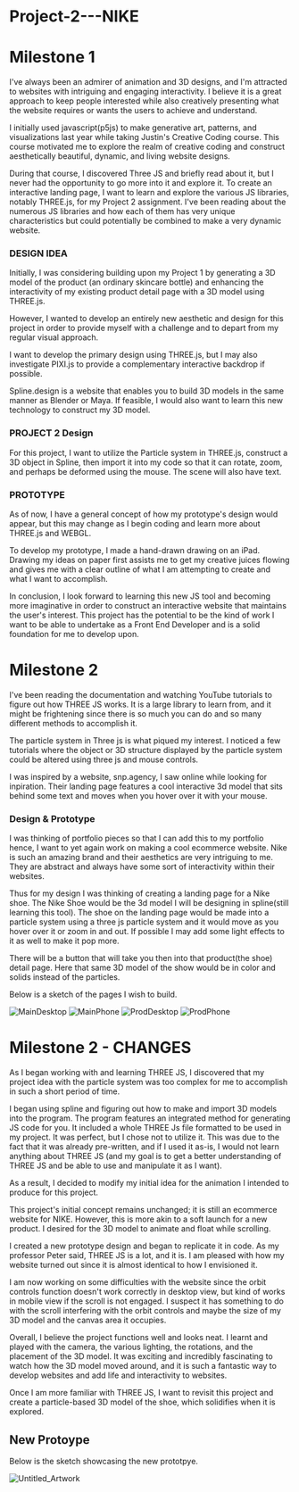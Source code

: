 # Project-2---NIKE 

# Milestone 1

I've always been an admirer of animation and 3D designs, and I'm attracted to websites with intriguing and engaging interactivity. I believe it is a great approach to keep people interested while also creatively presenting what the website requires or wants the users to achieve and understand. 

I initially used javascript(p5js) to make generative art, patterns, and visualizations last year while taking Justin's Creative Coding course. This course motivated me to explore the realm of creative coding and construct aesthetically beautiful, dynamic, and living website designs. 

During that course, I discovered Three JS and briefly read about it, but I never had the opportunity to go more into it and explore it. To create an interactive landing page, I want to learn and explore the various JS libraries, notably THREE.js, for my Project 2 assignment. I've been reading about the numerous JS libraries and how each of them has very unique characteristics but could potentially be combined to make a very dynamic website. 

### DESIGN IDEA 
Initially, I was considering building upon my Project 1 by generating a 3D model of the product (an ordinary skincare bottle) and enhancing the interactivity of my existing product detail page with a 3D model using THREE.js. 

However, I wanted to develop an entirely new aesthetic and design for this project in order to provide myself with a challenge and to depart from my regular visual approach. 

I want to develop the primary design using THREE.js, but I may also investigate PIXI.js to provide a complementary interactive backdrop if possible. 

Spline.design is a website that enables you to build 3D models in the same manner as Blender or Maya. If feasible, I would also want to learn this new technology to construct my 3D model. 



### PROJECT 2 Design 
For this project, I want to utilize the Particle system in THREE.js, construct a 3D object in Spline, then import it into my code so that it can rotate, zoom, and perhaps be deformed using the mouse. The scene will also have text. 



### PROTOTYPE 
As of now, I have a general concept of how my prototype's design would appear, but this may change as I begin coding and learn more about THREE.js and WEBGL. 

To develop my prototype, I made a hand-drawn drawing on an iPad. Drawing my ideas on paper first assists me to get my creative juices flowing and gives me with a clear outline of what I am attempting to create and what I want to accomplish. 





In conclusion, I look forward to learning this new JS tool and becoming more imaginative in order to construct an interactive website that maintains the user's interest. This project has the potential to be the kind of work I want to be able to undertake as a Front End Developer and is a solid foundation for me to develop upon.






# Milestone 2

I've been reading the documentation and watching YouTube tutorials to figure out how THREE JS works. It is a large library to learn from, and it might be frightening since there is so much you can do and so many different methods to accomplish it. 

The particle system in Three js is what piqued my interest. I noticed a few tutorials where the object or 3D structure displayed by the particle system could be altered using three js and mouse controls. 


I was inspired by a website, snp.agency, I saw online while looking for inpiration. Their landing page features a cool interactive 3d model that sits behind some text and moves when you hover over it with your mouse.


### Design & Prototype
I was thinking of portfolio pieces so that I can add this to my portfolio hence, I want to yet again work on making a cool ecommerce website. Nike is such an amazing brand and their aesthetics are very intriguing to me. They are abstract and always have some sort of interactivity within their websites.

Thus for my design I was thinking of creating a landing page for a Nike shoe. The Nike Shoe would be the 3d model I will be designing in spline(still learning this tool). 
The shoe on the landing page would be made into a particle system using a three js particle system and it would move as you hover over it or zoom in and out. If possible I may add some light effects to it as well to make it pop more.

There will be a button that will take you then into that product(the shoe) detail page. Here that same 3D model of the show would be in color and solids instead of the particles.

Below is a sketch of the pages I wish to build.

![MainDesktop](https://user-images.githubusercontent.com/60220627/200640189-899a4be8-d672-42c5-b2a1-fc0119ffd282.PNG)
![MainPhone](https://user-images.githubusercontent.com/60220627/200640218-ffab70b0-f109-4e86-a504-147cbad0cbe3.PNG)
![ProdDesktop](https://user-images.githubusercontent.com/60220627/200640222-fd487c93-b7cb-44ba-a9df-47664046aff2.PNG)
![ProdPhone](https://user-images.githubusercontent.com/60220627/200640231-395cb805-626c-4f0a-8fb9-e72a60116593.PNG)





# Milestone 2 - CHANGES


As I began working with and learning THREE JS, I discovered that my project idea with the particle system was too complex for me to accomplish in such a short period of time. 

I began using spline and figuring out how to make and import 3D models into the program. The program features an integrated method for generating JS code for you. It included a whole THREE Js file formatted to be used in my project. It was perfect, but I chose not to utilize it. This was due to the fact that it was already pre-written, and if I used it as-is, I would not learn anything about THREE JS (and my goal is to get a better understanding of THREE JS and be able to use and manipulate it as I want). 

As a result, I decided to modify my initial idea for the animation I intended to produce for this project. 

This project's initial concept remains unchanged; it is still an ecommerce website for NIKE. However, this is more akin to a soft launch for a new product. 
I desired for the 3D model to animate and float while scrolling. 


I created a new prototype design and began to replicate it in code. 
As my professor Peter said, THREE JS is a lot, and it is. I am pleased with how my website turned out since it is almost identical to how I envisioned it. 

I am now working on some difficulties with the website since the orbit controls function doesn't work correctly in desktop view, but kind of works in mobile view if the scroll is not engaged. I suspect it has something to do with the scroll interfering with the orbit controls and maybe the size of my 3D model and the canvas area it occupies. 

Overall, I believe the project functions well and looks neat. I learnt and played with the camera, the various lighting, the rotations, and the placement of the 3D model. It was exciting and incredibly fascinating to watch how the 3D model moved around, and it is such a fantastic way to develop websites and add life and interactivity to websites. 

Once I am more familiar with THREE JS, I want to revisit this project and create a 
particle-based 3D model of the shoe, which solidifies when it is explored.

## New Protoype

Below is the sketch showcasing the new prototpye.

![Untitled_Artwork](https://user-images.githubusercontent.com/60220627/202017297-1cd27f01-eb8f-43d8-b4af-87908b220814.png)
